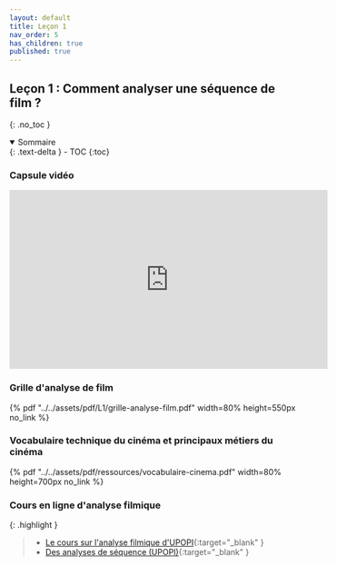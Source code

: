 ```yaml
---
layout: default
title: Leçon 1
nav_order: 5
has_children: true
published: true
---
```


## Leçon 1 : Comment analyser une séquence de film ?
{: .no_toc }

<details open markdown="block">
  <summary>
    Sommaire
  </summary>
  {: .text-delta }
- TOC
{:toc}
</details>

### Capsule vidéo

<iframe width="560" height="315" src="https://www.youtube.com/embed/C72XqGWIcho?si=D-R34eEBQtNB-yqt" title="YouTube video player" frameborder="0" allow="accelerometer; autoplay; clipboard-write; encrypted-media; gyroscope; picture-in-picture; web-share" referrerpolicy="strict-origin-when-cross-origin" allowfullscreen></iframe>

### Grille d'analyse de film   

{% pdf "../../assets/pdf/L1/grille-analyse-film.pdf" width=80% height=550px no_link %}

### Vocabulaire technique du cinéma et principaux métiers du cinéma

{% pdf "../../assets/pdf/ressources/vocabulaire-cinema.pdf" width=80% height=700px no_link %}  

### Cours en ligne d'analyse filmique

{: .highlight }
> - [Le cours sur l'analyse filmique d'UPOPI](https://upopi.ciclic.fr/vocabulaire/){:target="_blank" } 
> - [Des analyses de séquence (UPOPI)](https://upopi.ciclic.fr/analyser/le-cinema-la-loupe){:target="_blank" }




